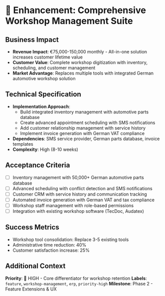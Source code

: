 # 🎯 Enhancement: Comprehensive Workshop Management Suite

## Business Impact
- **Revenue Impact**: €75,000-150,000 monthly - All-in-one solution increases customer lifetime value
- **Customer Value**: Complete workshop digitization with inventory, scheduling, and customer management
- **Market Advantage**: Replaces multiple tools with integrated German automotive workshop solution

## Technical Specification
- **Implementation Approach**: 
  - Build integrated inventory management with automotive parts database
  - Create advanced appointment scheduling with SMS notifications
  - Add customer relationship management with service history
  - Implement invoice generation with German VAT compliance
- **Dependencies**: SMS service provider, German parts database, invoice templates
- **Complexity**: High (8-10 weeks)

## Acceptance Criteria
- [ ] Inventory management with 50,000+ German automotive parts database
- [ ] Advanced scheduling with conflict detection and SMS notifications
- [ ] Customer CRM with service history and communication tracking
- [ ] Automated invoice generation with German VAT and tax compliance
- [ ] Workshop staff management with role-based permissions
- [ ] Integration with existing workshop software (TecDoc, Audatex)

## Success Metrics
- Workshop tool consolidation: Replace 3-5 existing tools
- Administrative time reduction: 40% 
- Customer satisfaction increase: 25%

## Additional Context
**Priority**: 🔴 HIGH - Core differentiator for workshop retention
**Labels**: `feature`, `workshop-management`, `erp`, `priority-high`
**Milestone**: Phase 2 - Feature Extensions & UX
